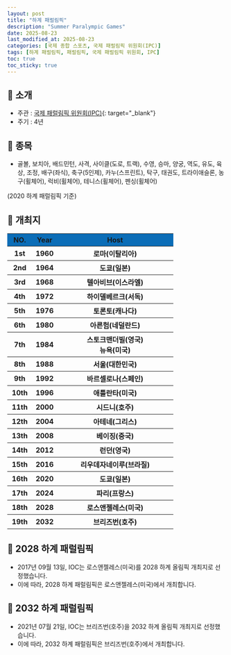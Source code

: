 ```yaml
---
layout: post
title: "하계 패럴림픽"
description: "Summer Paralympic Games"
date: 2025-08-23
last_modified_at: 2025-08-23
categories: [국제 종합 스포츠, 국제 패럴림픽 위원회(IPC)]
tags: [하계 패럴림픽, 패럴림픽, 국제 패럴림픽 위원회, IPC]
toc: true
toc_sticky: true
---
```

## 📜 소개
* 주관 : [국제 패럴림픽 위원회(IPC)](https://www.paralympic.org/){: target="_blank"}
* 주기 : 4년

## 📜 종목
* 골볼, 보치아, 배드민턴, 사격, 사이클(도로, 트랙), 수영, 승마, 양궁, 역도, 유도, 육상, 조정, 배구(좌식), 축구(5인제), 카누(스프린트), 탁구, 태권도, 트라이애슬론, 농구(휠체어), 럭비(휠체어), 테니스(휠체어), 펜싱(휠체어)

(2020 하계 패럴림픽 기준)

## 📜 개최지
<html>

<head>
    <meta charset="UTF-8">
</head>

<body>
    <table>
        <tr style="background: #0B6DB7;">
            <th style="width: 15%; font-weight: bold;">NO.</th>
            <th style="width: 15%; font-weight: bold;">Year</th>
            <th style="width: 70%; font-weight: bold;">Host</th>
        </tr>
        <tr>
            <th>1st</th>
            <th>1960</th>
            <th>로마(이탈리아)</th>
        </tr>
        <tr>
            <th>2nd</th>
            <th>1964</th>
            <th>도쿄(일본)</th>
        </tr>
        <tr>
            <th>3rd</th>
            <th>1968</th>
            <th>텔아비브(이스라엘)</th>
        </tr>
        <tr>
            <th>4th</th>
            <th>1972</th>
            <th>하이델베르크(서독)</th>
        </tr>
        <tr>
            <th>5th</th>
            <th>1976</th>
            <th>토론토(캐나다)</th>
        </tr>
        <tr>
            <th>6th</th>
            <th>1980</th>
            <th>아른험(네덜란드)</th>
        </tr>
        <tr>
            <th>7th</th>
            <th>1984</th>
            <th>스토크맨더빌(영국)<br>뉴욕(미국)</th>
        </tr>
        <tr>
            <th><span class="korea-host">8th</span></th>
            <th><span class="korea-host">1988</span></th>
            <th><span class="korea-host">서울(대한민국)</span></th>
        </tr>
        <tr>
            <th>9th</th>
            <th>1992</th>
            <th>바르셀로나(스페인)</th>
        </tr>
        <tr>
            <th>10th</th>
            <th>1996</th>
            <th>애틀란타(미국)</th>
        </tr>
        <tr>
            <th>11th</th>
            <th>2000</th>
            <th>시드니(호주)</th>
        </tr>
        <tr>
            <th>12th</th>
            <th>2004</th>
            <th>아테네(그리스)</th>
        </tr>
        <tr>
            <th>13th</th>
            <th>2008</th>
            <th>베이징(중국)</th>
        </tr>
        <tr>
            <th>14th</th>
            <th>2012</th>
            <th>런던(영국)</th>
        </tr>
        <tr>
            <th>15th</th>
            <th>2016</th>
            <th>리우데자네이루(브라질)</th>
        </tr>
        <tr>
            <th>16th</th>
            <th>2020</th>
            <th>도쿄(일본)</th>
        </tr>
        <tr>
            <th>17th</th>
            <th>2024</th>
            <th>파리(프랑스)</th>
        </tr>
        <tr>
            <th>18th</th>
            <th>2028</th>
            <th>로스앤젤레스(미국)</th>
        </tr>
        <tr>
            <th>19th</th>
            <th>2032</th>
            <th>브리즈번(호주)</th>
        </tr>
    </table>
</body>

</html>

## 📜 2028 하계 패럴림픽
* 2017년 09월 13일, IOC는 <span class="foreign-host">로스앤젤레스(미국)</span>를 2028 하계 올림픽 개최지로 선정했습니다.
* 이에 따라, 2028 하계 패럴림픽은 <span class="foreign-host">로스앤젤레스(미국)</span>에서 개최합니다.

## 📜 2032 하계 패럴림픽
* 2021년 07월 21일, IOC는 <span class="foreign-host">브리즈번(호주)</span>을 2032 하계 올림픽 개최지로 선정했습니다.
* 이에 따라, 2032 하계 패럴림픽은 <span class="foreign-host">브리즈번(호주)</span>에서 개최합니다.
